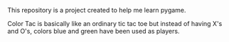 This repository is a project created to help me learn pygame.

Color Tac is basically like an ordinary tic tac toe but instead of having X's and O's, colors blue and green have been used as players.